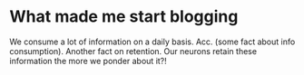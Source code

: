 # What made me start blogging

We consume a lot of information on a daily basis. Acc. (some fact about info consumption). Another fact on retention. Our neurons retain these information the more we ponder about it?! 